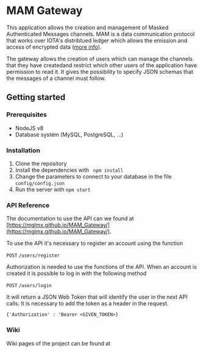 # MAM Gateway

This application allows the creation and management of Masked Authenticated Messages channels. MAM is a data communication protocol that works over IOTA's distribtued ledger which allows the emission and access of encrypted data ([more info](https://blog.iota.org/introducing-masked-authenticated-messaging-e55c1822d50e)).

The gateway allows the creation of users which can manage the channels that they have createdand restrict which other users of the application have permission to read it. It gives the possibility to specify JSON schemas that the messages of a channel must follow.

## Getting started
### Prerequisites
* NodeJS v8
* Database system (MySQL, PostgreSQL, ...)

### Installation
1. Clone the repository 
2. Install the dependencies with
` npm install`
2. Change the parameters to connect to your database in the file `config/config.json`
3. Run the server with `npm start`

### API Reference
The documentation to use the API can we found at [https://mglmx.github.io/MAM_Gateway/](https://mglmx.github.io/MAM_Gateway/).

To use the API it's necessary to register an account using the function

`POST` `/users/register`

Authorization is needed to use the functions of the API. When an account is created it is possible to log in with the following method

`POST` `/users/login`

It will return a JSON Web Token that will identify the user in the next API calls. It is necessary to add the token as a header in the request.

`{'Authorization' : 'Bearer <GIVEN_TOKEN>}`


### Wiki
Wiki pages of the project can be found at





